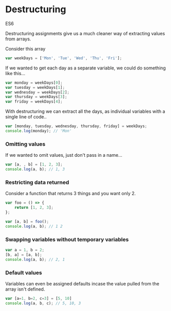 # Destructuring

<div class="spec es6">ES6</div>

Destructuring assignments give us a much cleaner way of extracting values from arrays.

Consider this array
```javascript
var weekDays = ['Mon', 'Tue', 'Wed', 'Thu', 'Fri'];
```

If we wanted to get each day as a separate variable, we could do something like this...
```javascript
var monday = weekDays[0];
var tuesday = weekDays[1];
var wednesday = weekDays[2];
var thursday = weekDays[3];
var friday = weekDays[4];
```

With destructuring we can extract all the days, as individual variables with a single line of code..
```javascript
var [monday, tuesday, wednesday, thursday, friday] = weekDays;
console.log(monday); // 'Mon'
```

### Omitting values

If we wanted to omit values, just don't pass in a name...
```javascript
var [a, , b] = [1, 2, 3];
console.log(a, b); // 1, 3
```

### Restricting data returned

Consider a function that returns 3 things and you want only 2.

```javascript
var foo = () => {
    return [1, 2, 3];
};

var [a, b] = foo();
console.log(a, b); // 1 2
```

### Swapping variables without temporary variables

```javascript
var a = 1, b = 2;
[b, a] = [a, b];
console.log(a, b); // 2, 1
```

### Default values

Variables can even be assigned defaults incase the value pulled from the array isn't defined.
```javascript
var [a=1, b=2, c=3] = [5, 10]
console.log(a, b, c); // 5, 10, 3
```
